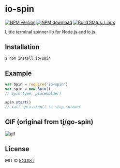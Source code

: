 # io-spin

[![NPM version](https://img.shields.io/npm/v/io-spin.svg)](https://www.npmjs.com/package/io-spin)
[![NPM download](https://img.shields.io/npm/dm/io-spin.svg)](https://www.npmjs.com/package/io-spin)
[![Build Status: Linux](https://travis-ci.org/egoist/io-spin.svg?branch=master)](https://travis-ci.org/egoist/io-spin)

Little terminal spinner lib for Node.js and io.js

## Installation

```bash
$ npm install io-spin
```

## Example

```javascript
var Spin = require('io-spin')
var spin = new Spin()
// Spin(type, placeholder)

spin.start()
// call spin.stop() to stop spinner
```

## GIF (original from tj/go-spin)

![gif](https://raw.githubusercontent.com/tj/go-spin/master/go-spin.gif)

## License

MIT &copy; [EGOIST](https://github.com/egoist)
